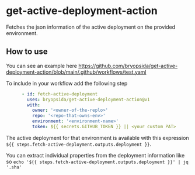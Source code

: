 # get-active-deployment-action
Fetches the json information of the active deployment on the provided environment.

## How to use
You can see an example here https://github.com/bryopsida/get-active-deployment-action/blob/main/.github/workflows/test.yaml 

To include in your workflow add the following step

```yaml
      - id: fetch-active-deployment
        uses: bryopsida/get-active-deployment-action@v1
        with:
          owner: '<owner-of-the-replo>'
          repo: '<repo-that-owns-env>'
          environment: '<environment-name>'
          token: ${{ secrets.GITHUB_TOKEN }} || <your custom PAT>
```

The active deployment for that environment is available with this expression `${{ steps.fetch-active-deployment.outputs.deployment }}`.

You can extract individual properties from the deployment information like so `echo '${{ steps.fetch-active-deployment.outputs.deployment }}' | jq '.sha'`
